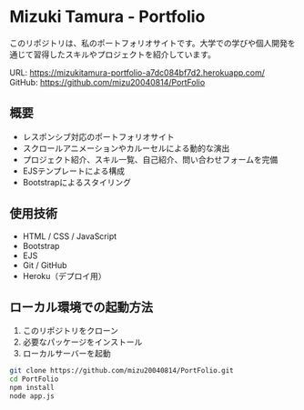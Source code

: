 # Mizuki Tamura - Portfolio

このリポジトリは、私のポートフォリオサイトです。大学での学びや個人開発を通じて習得したスキルやプロジェクトを紹介しています。

URL: https://mizukitamura-portfolio-a7dc084bf7d2.herokuapp.com/  
GitHub: https://github.com/mizu20040814/PortFolio

## 概要

- レスポンシブ対応のポートフォリオサイト
- スクロールアニメーションやカルーセルによる動的な演出
- プロジェクト紹介、スキル一覧、自己紹介、問い合わせフォームを完備
- EJSテンプレートによる構成
- Bootstrapによるスタイリング

## 使用技術

- HTML / CSS / JavaScript
- Bootstrap
- EJS
- Git / GitHub
- Heroku（デプロイ用）
  
## ローカル環境での起動方法

1. このリポジトリをクローン  
2. 必要なパッケージをインストール  
3. ローカルサーバーを起動

```bash
git clone https://github.com/mizu20040814/PortFolio.git
cd PortFolio
npm install
node app.js
